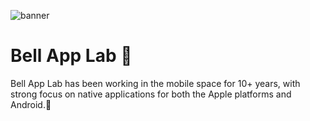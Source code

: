 ![banner](https://github.com/user-attachments/assets/d90e48a6-cc05-44f3-938e-54c7a067dd07)

# Bell App Lab 🔔

Bell App Lab has been working in the mobile space for 10+ years, with strong focus on native applications for both the Apple platforms and Android.📱
